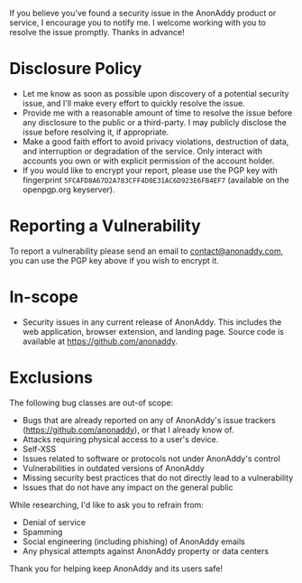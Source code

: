 If you believe you've found a security issue in the AnonAddy product or service, I encourage you to
notify me. I welcome working with you to resolve the issue promptly. Thanks in advance!

# Disclosure Policy

- Let me know as soon as possible upon discovery of a potential security issue, and I'll make every
  effort to quickly resolve the issue.
- Provide me with a reasonable amount of time to resolve the issue before any disclosure to the public or a
  third-party. I may publicly disclose the issue before resolving it, if appropriate.
- Make a good faith effort to avoid privacy violations, destruction of data, and interruption or
  degradation of the service. Only interact with accounts you own or with explicit permission of the
  account holder.
- If you would like to encrypt your report, please use the PGP key with fingerprint
  `5FCAFD8A67D2A783CFF4D0E31AC6D923E6FB4EF7` (available on the openpgp.org keyserver).

# Reporting a Vulnerability

To report a vulnerability please send an email to contact@anonaddy.com, you can use the PGP key above if you wish to encrypt it.

# In-scope

- Security issues in any current release of AnonAddy. This includes the web application, browser extension,
  and landing page. Source code is available at https://github.com/anonaddy.

# Exclusions

The following bug classes are out-of scope:

- Bugs that are already reported on any of AnonAddy's issue trackers (https://github.com/anonaddy),
  or that I already know of.
- Attacks requiring physical access to a user's device.
- Self-XSS
- Issues related to software or protocols not under AnonAddy's control
- Vulnerabilities in outdated versions of AnonAddy
- Missing security best practices that do not directly lead to a vulnerability
- Issues that do not have any impact on the general public

While researching, I'd like to ask you to refrain from:

- Denial of service
- Spamming
- Social engineering (including phishing) of AnonAddy emails
- Any physical attempts against AnonAddy property or data centers

Thank you for helping keep AnonAddy and its users safe!
